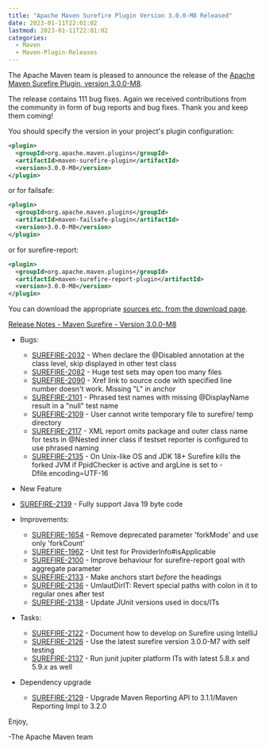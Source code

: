 ```yaml
---
title: "Apache Maven Surefire Plugin Version 3.0.0-M8 Released"
date: 2023-01-11T22:01:02
lastmod: 2023-01-11T22:01:02
categories:
  - Maven
  - Maven-Plugin-Releases
---
```

The Apache Maven team is pleased to announce the release of the 
[Apache Maven Surefire Plugin, version 3.0.0-M8](https://maven.apache.org/plugins/maven-surefire-plugin/).

The release contains 111 bug fixes.
Again we received contributions from the community in form of bug reports
and bug fixes. Thank you and keep them coming!

You should specify the version in your project's plugin configuration:

```xml
<plugin>
  <groupId>org.apache.maven.plugins</groupId>
  <artifactId>maven-surefire-plugin</artifactId>
  <version>3.0.0-M8</version>
</plugin>
```

or for failsafe:

```xml
<plugin>
  <groupId>org.apache.maven.plugins</groupId>
  <artifactId>maven-failsafe-plugin</artifactId>
  <version>3.0.0-M8</version>
</plugin>
```

or for surefire-report:

```xml
<plugin>
  <groupId>org.apache.maven.plugins</groupId>
  <artifactId>maven-surefire-report-plugin</artifactId>
  <version>3.0.0-M8</version>
</plugin>
```

You can download the appropriate [sources etc. from the download page](https://maven.apache.org/surefire/download.cgi).


[Release Notes - Maven Surefire - Version 3.0.0-M8](https://issues.apache.org/jira/secure/ReleaseNote.jspa?projectId=12317927&version=12351809)

* Bugs:
 
  * [SUREFIRE-2032](https://issues.apache.org/jira/browse/SUREFIRE-2032) - When declare the @Disabled annotation at the class level, skip displayed in other test class
  * [SUREFIRE-2082](https://issues.apache.org/jira/browse/SUREFIRE-2082) - Huge test sets may open too many files
  * [SUREFIRE-2090](https://issues.apache.org/jira/browse/SUREFIRE-2090) - Xref link to source code with specified line number doesn't work. Missing "L" in anchor
  * [SUREFIRE-2101](https://issues.apache.org/jira/browse/SUREFIRE-2101) - Phrased test names with missing @DisplayName result in a "null" test name
  * [SUREFIRE-2109](https://issues.apache.org/jira/browse/SUREFIRE-2109) - User cannot write temporary file to surefire/ temp directory
  * [SUREFIRE-2117](https://issues.apache.org/jira/browse/SUREFIRE-2117) - XML report omits package and outer class name for tests in @Nested inner class if testset reporter is configured to use phrased naming
  * [SUREFIRE-2135](https://issues.apache.org/jira/browse/SUREFIRE-2135) - On Unix-like OS and JDK 18+ Surefire kills the forked JVM if PpidChecker is active and argLine is set to -Dfile.encoding=UTF-16

* New Feature
 
* [SUREFIRE-2139](https://issues.apache.org/jira/browse/SUREFIRE-2139) - Fully support Java 19 byte code

* Improvements:
 
  * [SUREFIRE-1654](https://issues.apache.org/jira/browse/SUREFIRE-1654) - Remove deprecated parameter 'forkMode' and use only 'forkCount'
  * [SUREFIRE-1962](https://issues.apache.org/jira/browse/SUREFIRE-1962) - Unit test for ProviderInfo#isApplicable
  * [SUREFIRE-2100](https://issues.apache.org/jira/browse/SUREFIRE-2100) - Improve behaviour for surefire-report goal with aggregate parameter
  * [SUREFIRE-2133](https://issues.apache.org/jira/browse/SUREFIRE-2133) - Make anchors start *before* the headings
  * [SUREFIRE-2136](https://issues.apache.org/jira/browse/SUREFIRE-2136) - UmlautDirIT: Revert special paths with colon in it to regular ones after test
  * [SUREFIRE-2138](https://issues.apache.org/jira/browse/SUREFIRE-2138) - Update JUnit versions used in docs/ITs

* Tasks:
 
  * [SUREFIRE-2122](https://issues.apache.org/jira/browse/SUREFIRE-2122) - Document how to develop on Surefire using IntelliJ
  * [SUREFIRE-2126](https://issues.apache.org/jira/browse/SUREFIRE-2126) - Use the latest surefire version 3.0.0-M7 with self testing
  * [SUREFIRE-2137](https://issues.apache.org/jira/browse/SUREFIRE-2137) - Run junit jupiter platform ITs with latest 5.8.x and 5.9.x as well

* Dependency upgrade
 
  * [SUREFIRE-2129](https://issues.apache.org/jira/browse/SUREFIRE-2129) - Upgrade Maven Reporting API to 3.1.1/Maven Reporting Impl to 3.2.0

Enjoy,

-The Apache Maven team
